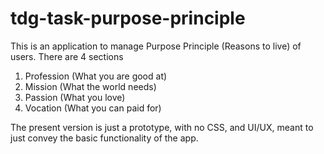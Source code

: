 # tdg-task-purpose-principle

This is an application to manage Purpose Principle (Reasons to live) of users. There are 4 sections 
1. Profession (What you are good at)
2. Mission (What the world needs)
3. Passion (What you love)
4. Vocation (What you can paid for)

The present version is just a prototype, with no CSS, and UI/UX, meant to just convey the basic functionality of the app.
